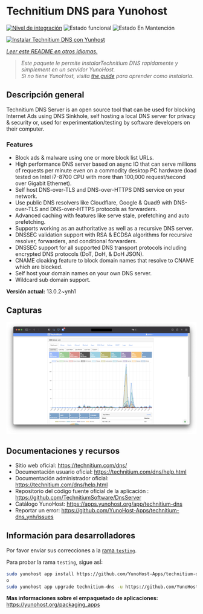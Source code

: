 <!--
Este archivo README esta generado automaticamente<https://github.com/YunoHost/apps/tree/master/tools/readme_generator>
No se debe editar a mano.
-->

# Technitium DNS para Yunohost

[![Nivel de integración](https://dash.yunohost.org/integration/technitium-dns.svg)](https://ci-apps.yunohost.org/ci/apps/technitium-dns/) ![Estado funcional](https://ci-apps.yunohost.org/ci/badges/technitium-dns.status.svg) ![Estado En Mantención](https://ci-apps.yunohost.org/ci/badges/technitium-dns.maintain.svg)

[![Instalar Technitium DNS con Yunhost](https://install-app.yunohost.org/install-with-yunohost.svg)](https://install-app.yunohost.org/?app=technitium-dns)

*[Leer este README en otros idiomas.](./ALL_README.md)*

> *Este paquete le permite instalarTechnitium DNS rapidamente y simplement en un servidor YunoHost.*  
> *Si no tiene YunoHost, visita [the guide](https://yunohost.org/install) para aprender como instalarla.*

## Descripción general

Technitium DNS Server is an open source tool that can be used for blocking Internet Ads using DNS Sinkhole, self hosting a local DNS server for privacy & security or, used for experimentation/testing by software developers on their computer.

### Features

- Block ads & malware using one or more block list URLs.
- High performance DNS server based on async IO that can serve millions of requests per minute even on a commodity desktop PC hardware (load tested on Intel i7-8700 CPU with more than 100,000 request/second over Gigabit Ethernet).
- Self host DNS-over-TLS and DNS-over-HTTPS DNS service on your network.
- Use public DNS resolvers like Cloudflare, Google & Quad9 with DNS-over-TLS and DNS-over-HTTPS protocols as forwarders.
- Advanced caching with features like serve stale, prefetching and auto prefetching.
- Supports working as an authoritative as well as a recursive DNS server.
- DNSSEC validation support with RSA & ECDSA algorithms for recursive resolver, forwarders, and conditional forwarders.
- DNSSEC support for all supported DNS transport protocols including encrypted DNS protocols (DoT, DoH, & DoH JSON).
- CNAME cloaking feature to block domain names that resolve to CNAME which are blocked.
- Self host your domain names on your own DNS server.
- Wildcard sub domain support.


**Versión actual:** 13.0.2~ynh1

## Capturas

![Captura de Technitium DNS](./doc/screenshots/screenshot.png)

## Documentaciones y recursos

- Sitio web oficial: <https://technitium.com/dns/>
- Documentación usuario oficial: <https://technitium.com/dns/help.html>
- Documentación administrador oficial: <https://technitium.com/dns/help.html>
- Repositorio del código fuente oficial de la aplicación : <https://github.com/TechnitiumSoftware/DnsServer>
- Catálogo YunoHost: <https://apps.yunohost.org/app/technitium-dns>
- Reportar un error: <https://github.com/YunoHost-Apps/technitium-dns_ynh/issues>

## Información para desarrolladores

Por favor enviar sus correcciones a la [rama `testing`](https://github.com/YunoHost-Apps/technitium-dns_ynh/tree/testing).

Para probar la rama `testing`, sigue asÍ:

```bash
sudo yunohost app install https://github.com/YunoHost-Apps/technitium-dns_ynh/tree/testing --debug
o
sudo yunohost app upgrade technitium-dns -u https://github.com/YunoHost-Apps/technitium-dns_ynh/tree/testing --debug
```

**Mas informaciones sobre el empaquetado de aplicaciones:** <https://yunohost.org/packaging_apps>
